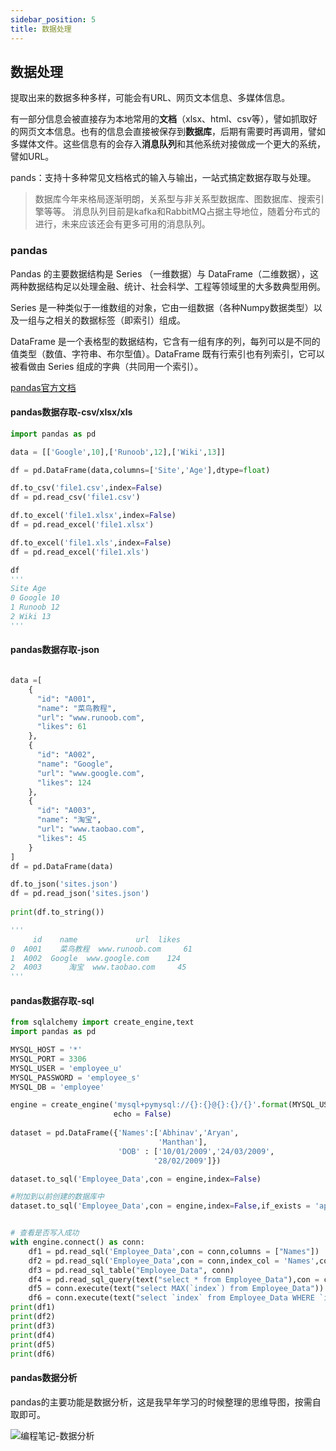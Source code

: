 ```yaml
---
sidebar_position: 5
title: 数据处理
---
```

## 数据处理

提取出来的数据多种多样，可能会有URL、网页文本信息、多媒体信息。

有一部分信息会被直接存为本地常用的**文档**（xlsx、html、csv等），譬如抓取好的网页文本信息。也有的信息会直接被保存到**数据库**，后期有需要时再调用，譬如多媒体文件。这些信息有的会存入**消息队列**和其他系统对接做成一个更大的系统，譬如URL。

pands：支持十多种常见文档格式的输入与输出，一站式搞定数据存取与处理。

> 数据库今年来格局逐渐明朗，关系型与非关系型数据库、图数据库、搜索引擎等等。
> 消息队列目前是kafka和RabbitMQ占据主导地位，随着分布式的进行，未来应该还会有更多可用的消息队列。

### pandas

Pandas 的主要数据结构是 Series （一维数据）与 DataFrame（二维数据），这两种数据结构足以处理金融、统计、社会科学、工程等领域里的大多数典型用例。

Series 是一种类似于一维数组的对象，它由一组数据（各种Numpy数据类型）以及一组与之相关的数据标签（即索引）组成。

DataFrame 是一个表格型的数据结构，它含有一组有序的列，每列可以是不同的值类型（数值、字符串、布尔型值）。DataFrame 既有行索引也有列索引，它可以被看做由 Series 组成的字典（共同用一个索引）。

[pandas官方文档](https://pandas.pydata.org/docs/reference/index.html)

#### pandas数据存取-csv/xlsx/xls

```python
import pandas as pd

data = [['Google',10],['Runoob',12],['Wiki',13]]

df = pd.DataFrame(data,columns=['Site','Age'],dtype=float)

df.to_csv('file1.csv',index=False)
df = pd.read_csv('file1.csv')

df.to_excel('file1.xlsx',index=False)
df = pd.read_excel('file1.xlsx')

df.to_excel('file1.xls',index=False)
df = pd.read_excel('file1.xls')

df
'''
Site Age
0 Google 10
1 Runoob 12
2 Wiki 13
'''
```

#### pandas数据存取-json

```python

data =[
    {
      "id": "A001",
      "name": "菜鸟教程",
      "url": "www.runoob.com",
      "likes": 61
    },
    {
      "id": "A002",
      "name": "Google",
      "url": "www.google.com",
      "likes": 124
    },
    {
      "id": "A003",
      "name": "淘宝",
      "url": "www.taobao.com",
      "likes": 45
    }
]
df = pd.DataFrame(data)

df.to_json('sites.json')
df = pd.read_json('sites.json')
   
print(df.to_string())

'''
     id    name             url  likes
0  A001    菜鸟教程  www.runoob.com     61
1  A002  Google  www.google.com    124
2  A003      淘宝  www.taobao.com     45
'''
```

#### pandas数据存取-sql

```python
from sqlalchemy import create_engine,text
import pandas as pd

MYSQL_HOST = '*'
MYSQL_PORT = 3306
MYSQL_USER = 'employee_u'
MYSQL_PASSWORD = 'employee_s'
MYSQL_DB = 'employee'

engine = create_engine('mysql+pymysql://{}:{}@{}:{}/{}'.format(MYSQL_USER,MYSQL_PASSWORD,MYSQL_HOST,MYSQL_PORT,MYSQL_DB),
                       echo = False)
                     
dataset = pd.DataFrame({'Names':['Abhinav','Aryan',
                                 'Manthan'],
                        'DOB' : ['10/01/2009','24/03/2009',
                                '28/02/2009']})

dataset.to_sql('Employee_Data',con = engine,index=False)

#附加到以前创建的数据库中
dataset.to_sql('Employee_Data',con = engine,index=False,if_exists = 'append')


# 查看是否写入成功
with engine.connect() as conn:
    df1 = pd.read_sql('Employee_Data',con = conn,columns = ["Names"])
    df2 = pd.read_sql('Employee_Data',con = conn,index_col = 'Names',columns = ["Names"])
    df3 = pd.read_sql_table("Employee_Data", conn)
    df4 = pd.read_sql_query(text("select * from Employee_Data"),con = conn)
    df5 = conn.execute(text("select MAX(`index`) from Employee_Data")).fetchall()
    df6 = conn.execute(text("select `index` from Employee_Data WHERE `index` > :index"),{"index":1}).fetchall()
print(df1)
print(df2)
print(df3)
print(df4)
print(df5)
print(df6)
```

#### pandas数据分析

pandas的主要功能是数据分析，这是我早年学习的时候整理的思维导图，按需自取即可。

![编程笔记-数据分析](/2023/Pandas.jpg)